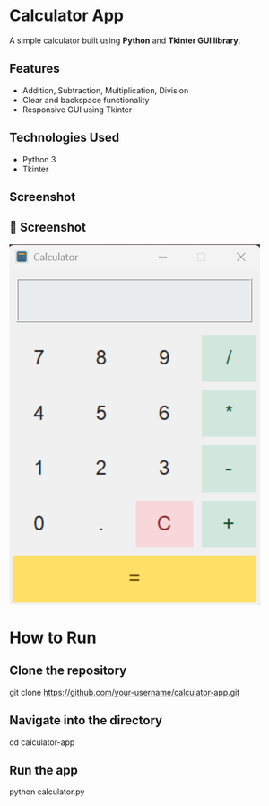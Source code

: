 # Calculator App

A simple calculator built using **Python** and **Tkinter GUI library**.

## Features

- Addition, Subtraction, Multiplication, Division
- Clear and backspace functionality
- Responsive GUI using Tkinter

## Technologies Used

- Python 3
- Tkinter
## Screenshot
## 📸 Screenshot

![App Screenshot](calculator.png)

# How to Run

## Clone the repository
git clone https://github.com/your-username/calculator-app.git

## Navigate into the directory
cd calculator-app

## Run the app
python calculator.py
